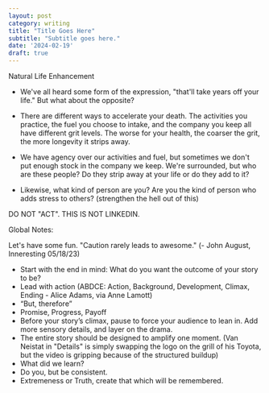 ```yaml
---
layout: post
category: writing
title: "Title Goes Here"
subtitle: "Subtitle goes here."
date: '2024-02-19'
draft: true
---
```


Natural Life Enhancement

- We've all heard some form of the expression, "that'll take years off your life." But what about the opposite?

- There are different ways to accelerate your death. The activities you practice, the fuel you choose to intake, and the company you keep all have different grit levels. The worse for your health, the coarser the grit, the more longevity it strips away.

- We have agency over our activities and fuel, but sometimes we don't put enough stock in the company we keep. We're surrounded, but who are these people? Do they strip away at your life or do they add to it?

- Likewise, what kind of person are you? Are you the kind of person who adds stress to others? (strengthen the hell out of this)



DO NOT "ACT". THIS IS NOT LINKEDIN.

Global Notes:

Let's have some fun. "Caution rarely leads to awesome." (- John August, Inneresting 05/18/23)

- Start with the end in mind: What do you want the outcome of your story to be?
- Lead with action (ABDCE: Action, Background, Development, Climax, Ending - Alice Adams, via Anne Lamott)
- “But, therefore”
- Promise, Progress, Payoff
- Before your story’s climax, pause to force your audience to lean in. Add more sensory details, and layer on the drama.
- The entire story should be designed to amplify one moment. (Van Neistat in "Details" is simply swapping the logo on the grill of his Toyota, but the video is gripping because of the structured buildup)
- What did we learn?
- Do you, but be consistent.
- Extremeness or Truth, create that which will be remembered.